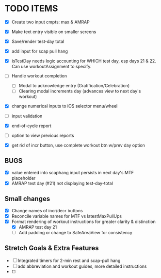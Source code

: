 # TODO ITEMS

- [x] Create two input cmpts: max & AMRAP
- [x] Make text entry visible on smaller screens
- [x] Save/render test-day total
- [x] add input for scap pull hang
- [x] isTestDay needs logic accounting for WHICH test day, esp days 21 & 22. Can use workoutAssignment to specify.
- [ ] Handle workout completion
  - [ ] Modal to acknowledge entry (Gratification/Celebration)
  - [ ] Clearing modal increments day (advances view to next day's workout)
- [x] change numerical inputs to iOS selector menu/wheel
- [ ] input validation
- [x] end-of-cycle report
- [ ] option to view previous reports
- [x] get rid of incr button, use complete workout btn w/prev day option


## BUGS

- [x] value entered into scaphang input persists in next day's MTF placeholder
- [x] AMRAP test day (#21) not displaying test-day-total

## Small changes

- [x] Change names of incr/decr buttons
- [x] Reconcile variable names for MTF vs latestMaxPullUps
- [x] Format rendering of workout instructions for greater clarity & distinction
  - [x] AMRAP test day 21
  - [ ] Add padding or change to SafeAreaView for consistency

## Stretch Goals & Extra Features

- [ ] Integrated timers for 2-min rest and scap-pull hang
- [ ] add abbreviation and workout guides, more detailed instructions
- [ ]